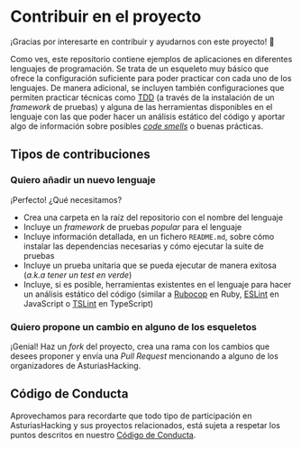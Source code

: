 # Contribuir en el proyecto

¡Gracias por interesarte en contribuir y ayudarnos con este proyecto! 🤗

Como ves, este repositorio contiene ejemplos de aplicaciones en diferentes lenguajes de programación. Se trata de un esqueleto muy básico que ofrece la configuración suficiente para poder practicar con cada uno de los lenguajes. De manera adicional, se incluyen también configuraciones que permiten practicar técnicas como [TDD][tdd] (a través de la instalación de un _framework_ de pruebas) y alguna de las herramientas disponibles en el lenguaje con las que poder hacer un análisis estático del código y aportar algo de información sobre posibles [_code smells_][code smells] o buenas prácticas.

## Tipos de contribuciones

### Quiero añadir un nuevo lenguaje

¡Perfecto! ¿Qué necesitamos?

- Crea una carpeta en la raíz del repositorio con el nombre del lenguaje
- Incluye un _framework_ de pruebas _popular_ para el lenguaje
- Incluye información detallada, en un fichero `README.md`, sobre cómo instalar las dependencias necesarias y cómo ejecutar la suite de pruebas
- Incluye un prueba unitaria que se pueda ejecutar de manera exitosa (_a.k.a tener un test en verde_)
- Incluye, si es posible, herramientas existentes en el lenguaje para hacer un análisis estático del código (similar a [Rubocop][rubocop] en Ruby, [ESLint][eslint] en JavaScript o [TSLint][tslint] en TypeScript)

### Quiero propone un cambio en alguno de los esqueletos

¡Genial! Haz un _fork_ del proyecto, crea una rama con los cambios que desees proponer y envía una _Pull Request_ mencionando a alguno de los organizadores de AsturiasHacking.

## Código de Conducta

Aprovechamos para recordarte que todo tipo de participación en AsturiasHacking y sus proyectos relacionados, está sujeta a respetar los puntos descritos en nuestro [Código de Conducta][coc].

[coc]: https://github.com/asturiashacking/core/blob/master/coc/CODE_OF_CONDUCT.md
[code smells]: https://en.wikipedia.org/wiki/Code_smell
[eslint]: https://eslint.org/
[rubocop]: https://github.com/rubocop-hq/rubocop
[tdd]: https://en.wikipedia.org/wiki/Test-driven_development
[tslint]: https://palantir.github.io/tslint/
